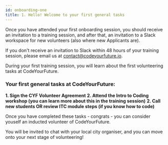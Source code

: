 ```yaml
---
id: onboarding-one
title: 1. Hello! Welcome to your first general tasks
---
```


Once you have attended your first onboarding session, you should receive an invitation to a training session, and after that, an invitation to a Slack workspace for new volunteers (also where new Applicants are). 

If you don't receive an invitation to Slack within 48 hours of your training session, please email us at contact@codeyourfuture.io. 

During your first training session, you will learn about the first volunteering tasks at CodeYourFuture. 

### Your first general tasks at CodeYourFuture: 

**1. Sign the CYF Volunteer Agreement**
**2. Attend the Intro to Coding workshop (you can learn more about this in the training session)** 
**2. Call new students OR review ITC module steps (if you know how to code)**

Once you have completed these tasks - congrats - you can consider youself an inducted volunteer of CodeYourFuture. 

You will be invited to chat with your local city organiser, and you can move onto your next stage of volunteering!

